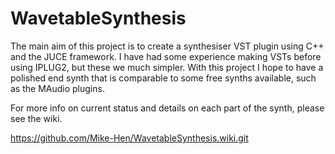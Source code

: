 # WavetableSynthesis

The main aim of this project is to create a synthesiser VST plugin using C++ and the JUCE framework. I have had some experience making VSTs before using IPLUG2, but these we much simpler. With this project I hope to have a polished end synth that is comparable to some free synths available, such as the MAudio plugins.

For more info on current status and details on each part of the synth, please see the wiki.

https://github.com/Mike-Hen/WavetableSynthesis.wiki.git
